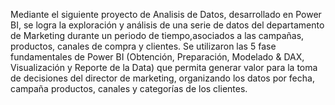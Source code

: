 Mediante el siguiente proyecto de Analisis de Datos, desarrollado en Power BI, se logra la exploración y análisis de una serie de datos del departamento de Marketing durante un periodo de tiempo,asociados a las campañas, productos, canales de compra y clientes. Se utilizaron las 5 fase fundamentales de Power BI (Obtención, Preparación, Modelado & DAX, Visualización y Reporte de la Data) que permita generar valor para la toma de decisiones del director de marketing, organizando los datos por fecha, campaña productos, canales y categorías de los clientes.
